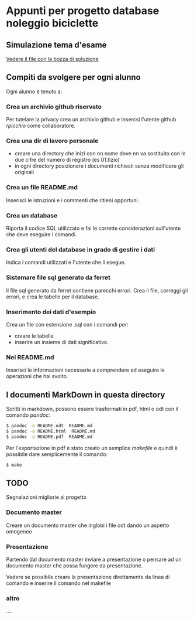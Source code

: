 Appunti per progetto database noleggio biciclette
===============

## Simulazione tema d'esame
[Vedere il file con la bozza di soluzione](./bozza_soluzione.md)

## Compiti da svolgere per ogni alunno
Ogni alunno è tenuto a:

### Crea un archivio github riservato

Per tutelare la privacy crea un archivio github e insercsi l'utente github _rpicchio_
come collaboratore.

### Crea una dir di lavoro personale
- creare una directory che inizi con nn.nome dove nn va sostituito con le due cifre del numero di registro (es 01.tizio)
- in ogni directory posizionare i documenti richiesti senza modificare gli originali

### Crea un file README.md
Inserisci le istruzioni e i commenti che ritieni opportuni.

### Crea un database 
Riporta il codice SQL utilizzato e fai le corrette considerazioni sull'utente che deve eseguire i comandi.

### Crea gli utenti del database in grado di gestire i dati
Indica i comandi utilizzati e l'utente che li esegue.

### Sistemare file sql generato da ferret

Il file sql generato da ferret contiene parecchi errori. Crea il file, correggi gli errori, e crea le tabelle per il database.

### Inserimento dei dati d'esempio

Crea un file con estensione .sql con i comandi per:

- creare le tabelle
- inserire un insieme di dati significativo.

### Nel README.md 

Inserisci le informazioni necessarie a comprendere ed eseguire le operazioni che hai svolto.

## I documenti MarkDown in questa directory
Scritti in markdown, possono essere trasformati in pdf, html o odt con il comando _pandoc_:

```sh
$ pandoc -o README.odt  README.md
$ pandoc -o README.html  README.md
$ pandoc -o README.pdf  README.md
```

Per l'esportazione in pdf è stato creato un semplice _makefile_ e quindi è possibile
dare semplicemente il comando:

```sh
$ make
```

## TODO

Segnalazioni migliorie al progetto

### Documento master
Creare un documento master che inglobi i file odt dando un aspetto omogeneo

### Presentazione

Partendo dal documento master inviare a presentazione o pensare ad un documento master che possa fungere da presentazione.

Vedere se possibile creare la presentazione direttamente da linea di comando e inserire il comando nel makefile

### altro 
....
